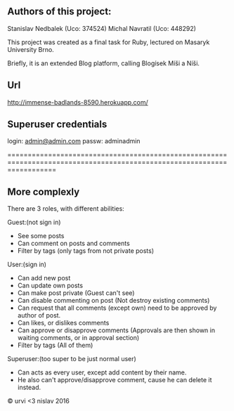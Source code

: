 Authors of this project:
-----------------------------
Stanislav Nedbalek (Uco: 374524)
Michal Navratil (Uco: 448292)

This project was created as a final task for Ruby, lectured on Masaryk University Brno.

Briefly, it is an extended Blog platform, calling Blogísek Míši a Níši.

Url
----------
http://immense-badlands-8590.herokuapp.com/

Superuser credentials
----------
login: admin@admin.com
passw: adminadmin

========================================================================================================================

More complexly
------------------
There are 3 roles, with different abilities:

Guest:(not sign in)
- See some posts
- Can comment on posts and comments
- Filter by tags (only tags from not private posts)

User:(sign in)
- Can add new post
- Can update own posts
- Can make post private (Guest can't see)
- Can disable commenting on post (Not destroy existing comments)
- Can request that all comments (except own) need to be approved by author of post.
- Can likes, or dislikes comments
- Can approve or disapprove comments (Approvals are then shown in waiting comments, or in approval section)
- Filter by tags (All of them)

Superuser:(too super to be just normal user)
- Can acts as every user, except add content by their name.
- He also can't approve/disapprove comment, cause he can delete it instead.

© urvi <3 nislav 2016